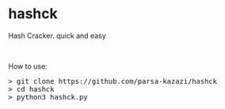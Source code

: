 # hashck
<p>Hash Cracker. quick and easy</p>
<br>
<p>How to use:</p>
<pre>
> git clone https://github.com/parsa-kazazi/hashck
> cd hashck
> python3 hashck.py
</pre>
